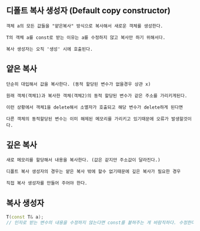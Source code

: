 ## 디폴트 복사 생성자 (Default copy constructor)
    
    객체 a의 모든 값들을 "얕은복사" 방식으로 복사해서 새로운 객체를 생성한다.
    
    T의 객체 a를 const로 받는 이유는 a를 수정하지 않고 복사만 하기 위해서다.
    
    복사 생성자는 오직 '생성' 시에 호출된다.
    
## 얕은 복사
    
    단순히 대입해서 값을 복사한다. (동적 할당된 변수가 없을경우 상관 x)
    
    원래 객체(객체1)과 복사한 객체(객체2)의 동적 할당된 변수가 같은 주소를 가리키게된다.
    
    이런 상황에서 객체1을 delete해서 소멸자가 호출되고 해당 변수가 delete하게 된다면
    
    다른 객체의 동적할당된 변수는 이미 해제된 메모리를 가리키고 있기때문에 오류가 발생할것이다.
    
## 깊은 복사

    새로 메모리를 할당해서 내용을 복사한다. (값은 같지만 주소값이 달라진다.)
    
    디폴트 복사 생성자의 경우는 얕은 복사 밖에 할수 없기때문에 깊은 복사가 필요한 경우
    
    직접 복사 생성자를 만들어 주어야 한다.
    
    
 ## 복사 생성자
 ```cpp
 T(const T& a);
 // 인자로 받는 변수의 내용을 수정하지 않는다면 const를 붙혀주는 게 바람직하다. 수정한다면 없어도 된다.
 ```
    
    
    
